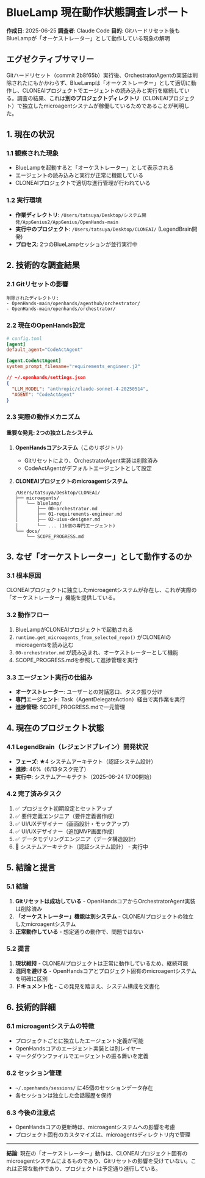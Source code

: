 # BlueLamp 現在動作状態調査レポート

**作成日**: 2025-06-25
**調査者**: Claude Code
**目的**: Gitハードリセット後もBlueLampが「オーケストレーター」として動作している現象の解明

## エグゼクティブサマリー

Gitハードリセット（commit 2b8f65b）実行後、OrchestratorAgentの実装は削除されたにもかかわらず、BlueLampは「オーケストレーター」として適切に動作し、CLONEAIプロジェクトでエージェントの読み込みと実行を継続している。調査の結果、これは**別のプロジェクトディレクトリ**（CLONEAIプロジェクト）で独立したmicroagentシステムが稼働しているためであることが判明した。

## 1. 現在の状況

### 1.1 観察された現象
- BlueLampを起動すると「オーケストレーター」として表示される
- エージェントの読み込みと実行が正常に機能している
- CLONEAIプロジェクトで適切な進行管理が行われている

### 1.2 実行環境
- **作業ディレクトリ**: `/Users/tatsuya/Desktop/システム開発/AppGenius2/AppGenius/OpenHands-main`
- **実行中のプロジェクト**: `/Users/tatsuya/Desktop/CLONEAI/` (LegendBrain開発)
- **プロセス**: 2つのBlueLampセッションが並行実行中

## 2. 技術的な調査結果

### 2.1 Gitリセットの影響
```
削除されたディレクトリ:
- OpenHands-main/openhands/agenthub/orchestrator/
- OpenHands-main/openhands/orchestrator/
```

### 2.2 現在のOpenHands設定
```toml
# config.toml
[agent]
default_agent="CodeActAgent"

[agent.CodeActAgent]
system_prompt_filename="requirements_engineer.j2"
```

```json
// ~/.openhands/settings.json
{
  "LLM_MODEL": "anthropic/claude-sonnet-4-20250514",
  "AGENT": "CodeActAgent"
}
```

### 2.3 実際の動作メカニズム

#### 重要な発見: 2つの独立したシステム

1. **OpenHandsコアシステム**（このリポジトリ）
   - Gitリセットにより、OrchestratorAgent実装は削除済み
   - CodeActAgentがデフォルトエージェントとして設定

2. **CLONEAIプロジェクトのmicroagentシステム**
   ```
   /Users/tatsuya/Desktop/CLONEAI/
   ├── microagents/
   │   └── bluelamp/
   │       ├── 00-orchestrator.md
   │       ├── 01-requirements-engineer.md
   │       ├── 02-uiux-designer.md
   │       └── ... (16個の専門エージェント)
   └── docs/
       └── SCOPE_PROGRESS.md
   ```

## 3. なぜ「オーケストレーター」として動作するのか

### 3.1 根本原因
CLONEAIプロジェクトに独立したmicroagentシステムが存在し、これが実際の「オーケストレーター」機能を提供している。

### 3.2 動作フロー
1. BlueLampがCLONEAIプロジェクトで起動される
2. `runtime.get_microagents_from_selected_repo()` がCLONEAIのmicroagentsを読み込む
3. `00-orchestrator.md` が読み込まれ、オーケストレーターとして機能
4. SCOPE_PROGRESS.mdを参照して進捗管理を実行

### 3.3 エージェント実行の仕組み
- **オーケストレーター**: ユーザーとの対話窓口、タスク振り分け
- **専門エージェント**: Task（AgentDelegateAction）経由で実作業を実行
- **進捗管理**: SCOPE_PROGRESS.mdで一元管理

## 4. 現在のプロジェクト状態

### 4.1 LegendBrain（レジェンドブレイン）開発状況
- **フェーズ**: ★4 システムアーキテクト（認証システム設計）
- **進捗**: 46%（6/13タスク完了）
- **実行中**: システムアーキテクト（2025-06-24 17:00開始）

### 4.2 完了済みタスク
1. ✅ プロジェクト初期設定とセットアップ
2. ✅ 要件定義エンジニア（要件定義書作成）
3. ✅ UI/UXデザイナー（画面設計・モックアップ）
4. ✅ UI/UXデザイナー（追加MVP画面作成）
5. ✅ データモデリングエンジニア（データ構造設計）
6. 🔄 システムアーキテクト（認証システム設計） - 実行中

## 5. 結論と提言

### 5.1 結論
1. **Gitリセットは成功している** - OpenHandsコアからOrchestratorAgent実装は削除済み
2. **「オーケストレーター」機能は別システム** - CLONEAIプロジェクトの独立したmicroagentシステム
3. **正常動作している** - 想定通りの動作で、問題ではない

### 5.2 提言
1. **現状維持** - CLONEAIプロジェクトは正常に動作しているため、継続可能
2. **混同を避ける** - OpenHandsコアとプロジェクト固有のmicroagentシステムを明確に区別
3. **ドキュメント化** - この発見を踏まえ、システム構成を文書化

## 6. 技術的詳細

### 6.1 microagentシステムの特徴
- プロジェクトごとに独立したエージェント定義が可能
- OpenHandsコアのエージェント実装とは別レイヤー
- マークダウンファイルでエージェントの振る舞いを定義

### 6.2 セッション管理
- `~/.openhands/sessions/` に45個のセッションデータ存在
- 各セッションは独立した会話履歴を保持

### 6.3 今後の注意点
- OpenHandsコアの更新時は、microagentシステムへの影響を考慮
- プロジェクト固有のカスタマイズは、microagentsディレクトリ内で管理

---

**結論**: 現在の「オーケストレーター」動作は、CLONEAIプロジェクト固有のmicroagentシステムによるものであり、Gitリセットの影響を受けていない。これは正常な動作であり、プロジェクトは予定通り進行している。
